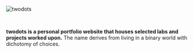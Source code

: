 ![twodots](https://raw.githubusercontent.com/rtrikha/twodots/54c8efb7309745bdf3269b04f2b194f2957233be/Assets/twodotswhite.svg)

<br>

<b> twodots is a personal portfolio website that houses selected labs and projects worked upon.</b> The name derives from living in a binary world with dichotomy of choices.
